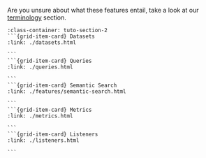 Are you unsure about what these features entail, take a look at our [terminology](/getting_started/terminology) section.

````{grid}  1 1 4 4
:class-container: tuto-section-2
```{grid-item-card} Datasets
:link: ./datasets.html

```
```{grid-item-card} Queries
:link: ./queries.html

```
```{grid-item-card} Semantic Search
:link: ./features/semantic-search.html

```
```{grid-item-card} Metrics
:link: ./metrics.html

```
```{grid-item-card} Listeners
:link: ./listeners.html

```
````